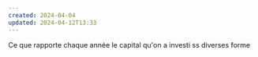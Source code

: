 ```yaml
---
created: 2024-04-04
updated: 2024-04-12T13:33
---
```

Ce que rapporte chaque année le capital qu'on a investi ss diverses forme 